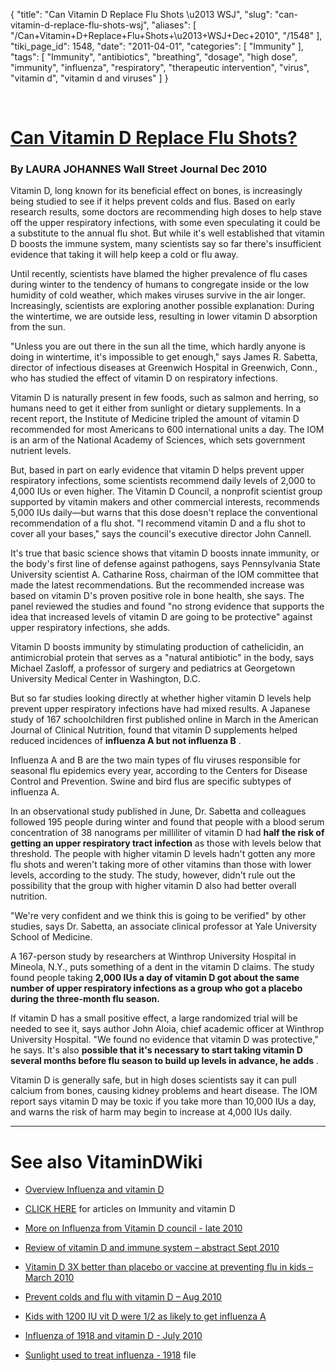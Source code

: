 {
    "title": "Can Vitamin D Replace Flu Shots \u2013 WSJ",
    "slug": "can-vitamin-d-replace-flu-shots-wsj",
    "aliases": [
        "/Can+Vitamin+D+Replace+Flu+Shots+\u2013+WSJ+Dec+2010",
        "/1548"
    ],
    "tiki_page_id": 1548,
    "date": "2011-04-01",
    "categories": [
        "Immunity"
    ],
    "tags": [
        "Immunity",
        "antibiotics",
        "breathing",
        "dosage",
        "high dose",
        "immunity",
        "influenza",
        "respiratory",
        "therapeutic intervention",
        "virus",
        "vitamin d",
        "vitamin d and viruses"
    ]
}


&nbsp;

# [Can Vitamin D Replace Flu Shots?](http://online.wsj.com/article/SB10001424052748704156304576003531437073192.html%20)

### By LAURA JOHANNES  Wall Street Journal  Dec 2010

Vitamin D, long known for its beneficial effect on bones, is increasingly being studied to see if it helps prevent colds and flus. Based on early research results, some doctors are recommending high doses to help stave off the upper respiratory infections, with some even speculating it could be a substitute to the annual flu shot. But while it's well established that vitamin D boosts the immune system, many scientists say so far there's insufficient evidence that taking it will help keep a cold or flu away.

Until recently, scientists have blamed the higher prevalence of flu cases during winter to the tendency of humans to congregate inside or the low humidity of cold weather, which makes viruses survive in the air longer. Increasingly, scientists are exploring another possible explanation: During the wintertime, we are outside less, resulting in lower vitamin D absorption from the sun.

"Unless you are out there in the sun all the time, which hardly anyone is doing in wintertime, it's impossible to get enough," says James R. Sabetta, director of infectious diseases at Greenwich Hospital in Greenwich, Conn., who has studied the effect of vitamin D on respiratory infections.

Vitamin D is naturally present in few foods, such as salmon and herring, so humans need to get it either from sunlight or dietary supplements. In a recent report, the Institute of Medicine tripled the amount of vitamin D recommended for most Americans to 600 international units a day. The IOM is an arm of the National Academy of Sciences, which sets government nutrient levels.

But, based in part on early evidence that vitamin D helps prevent upper respiratory infections, some scientists recommend daily levels of 2,000 to 4,000 IUs or even higher. The Vitamin D Council, a nonprofit scientist group supported by vitamin makers and other commercial interests, recommends 5,000 IUs daily—but warns that this dose doesn't replace the conventional recommendation of a flu shot. "I recommend vitamin D and a flu shot to cover all your bases," says the council's executive director John Cannell.

It's true that basic science shows that vitamin D boosts innate immunity, or the body's first line of defense against pathogens, says Pennsylvania State University scientist A. Catharine Ross, chairman of the IOM committee that made the latest recommendations. But the recommended increase was based on vitamin D's proven positive role in bone health, she says. The panel reviewed the studies and found "no strong evidence that supports the idea that increased levels of vitamin D are going to be protective" against upper respiratory infections, she adds.

Vitamin D boosts immunity by stimulating production of cathelicidin, an antimicrobial protein that serves as a "natural antibiotic" in the body, says Michael Zasloff, a professor of surgery and pediatrics at Georgetown University Medical Center in Washington, D.C.

But so far studies looking directly at whether higher vitamin D levels help prevent upper respiratory infections have had mixed results. A Japanese study of 167 schoolchildren first published online in March in the American Journal of Clinical Nutrition, found that vitamin D supplements helped reduced incidences of  **influenza A but not influenza B** .

Influenza A and B are the two main types of flu viruses responsible for seasonal flu epidemics every year, according to the Centers for Disease Control and Prevention. Swine and bird flus are specific subtypes of influenza A.

In an observational study published in June, Dr. Sabetta and colleagues followed 195 people during winter and found that people with a blood serum concentration of 38 nanograms per milliliter of vitamin D had  **half the risk of getting an upper respiratory tract infection**  as those with levels below that threshold. The people with higher vitamin D levels hadn't gotten any more flu shots and weren't taking more of other vitamins than those with lower levels, according to the study. The study, however, didn't rule out the possibility that the group with higher vitamin D also had better overall nutrition.

"We're very confident and we think this is going to be verified" by other studies, says Dr. Sabetta, an associate clinical professor at Yale University School of Medicine.

A 167-person study by researchers at Winthrop University Hospital in Mineola, N.Y., puts something of a dent in the vitamin D claims. The study found people taking  **2,000 IUs a day of vitamin D got about the same number of upper respiratory infections as a group who got a placebo during the three-month flu season.** 

If vitamin D has a small positive effect, a large randomized trial will be needed to see it, says author John Aloia, chief academic officer at Winthrop University Hospital. "We found no evidence that vitamin D was protective," he says. It's also  **possible that it's necessary to start taking vitamin D several months before flu season to build up levels in advance, he adds** .

Vitamin D is generally safe, but in high doses scientists say it can pull calcium from bones, causing kidney problems and heart disease. The IOM report says vitamin D may be toxic if you take more than 10,000 IUs a day, and warns the risk of harm may begin to increase at 4,000 IUs daily.

- - - - - - - - - - - - 

# See also VitaminDWiki

* [Overview Influenza and vitamin D](/posts/overview-influenza-and-vitamin-d)

* [CLICK HERE](https://www.VitaminDWiki.com/tiki-browse_categories.php?parentId=35&sort_mode=created_desc) for articles on Immunity and vitamin D

* [More on Influenza from Vitamin D council - late 2010](/tags/more-on-influenza-from-vitamin-d-council-late-2010.html)

* [Review of vitamin D and immune system – abstract Sept 2010](/posts/review-of-vitamin-d-and-immune-system-abstract)

* [Vitamin D 3X better than placebo or vaccine at preventing flu in kids – March 2010](/tags/vitamin-d-3x-better-than-placebo-or-vaccine-at-preventing-flu-in-kids-march-2010.html)

* [Prevent colds and flu with vitamin D – Aug 2010](/tags/prevent-colds-and-flu-with-vitamin-d-aug-2010.html)

* [Kids with 1200 IU vit D were 1/2 as likely to get influenza A](/tags/kids-with-1200-iu-vit-d-were-12-as-likely-to-get-influenza-a.html)

* [Influenza of 1918 and vitamin D - July 2010](/posts/influenza-of-1918-and-vitamin-d)

* [Sunlight used to treat influenza - 1918](https://www.VitaminDWiki.com/tiki-download_file.php?fileId=1423) file